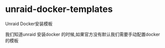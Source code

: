 # unraid-docker-templates
Unraid Docker安装模板

我们知道unraid 安装docker 的时候,如果官方没有默认我们需要手动配置docker的模板


[](https://github.com/A75G/docker-templates)

[](https://github.com/Drixn0/docker-templates)

[](https://github.com/MyFaith/unraid-templates)
